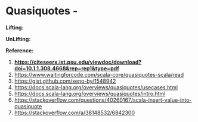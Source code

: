 # Quasiquotes - 

**Lifting:**

**UnLifting:**


**Reference:**  
1. **https://citeseerx.ist.psu.edu/viewdoc/download?doi=10.1.1.308.4668&rep=rep1&type=pdf**
2. https://www.waitingforcode.com/scala-core/quasiquotes-scala/read
3. https://gist.github.com/xeno-by/1548942
4. https://docs.scala-lang.org/overviews/quasiquotes/usecases.html
5. https://docs.scala-lang.org/overviews/quasiquotes/intro.html
6. https://stackoverflow.com/questions/40260167/scala-insert-value-into-quasiquote
7. https://stackoverflow.com/a/38148532/6842300


